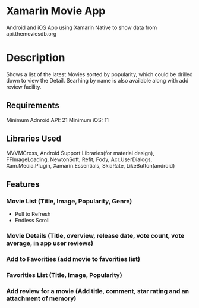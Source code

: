 # Xamarin Movie App
Android and iOS App using Xamarin Native to show data from api.themoviesdb.org

# Description
Shows a list of the latest Movies sorted by popularity, which could be drilled down to view the Detail.
Searhing by name is also available along with add review facility.

## Requirements
Minimum Adnroid API: 21
Minimum iOS: 11

## Libraries Used
MVVMCross, Android Support Libraries(for material design), FFImageLoading, NewtonSoft, Refit, Fody, Acr.UserDialogs, Xam.Media.Plugin, Xamarin.Essentials, SkiaRate, LikeButton(android)

## Features

### Movie List (Title, Image, Popularity, Genre)
  - Pull to Refresh
  - Endless Scroll 
### Movie Details (Title, overview, release date, vote count, vote average, in app user reviews)
### Add to Favorities (add movie to favorities list)
### Favorities List (Title, Image, Popularity)
### Add review for a movie (Add title, comment, star rating and an attachment of memory)